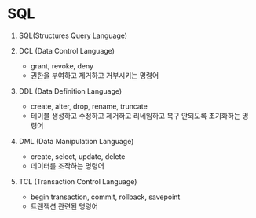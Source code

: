 # SQL

1. SQL(Structures Query Language)

2. DCL (Data Control Language) 
   - grant, revoke, deny
   - 권한을 부여하고 제거하고 거부시키는 명령어
3. DDL (Data Definition Language)
   - create, alter, drop, rename, truncate
   - 테이블 생성하고 수정하고 제거하고 리네임하고 복구 안되도록 초기화하는 명령어
4. DML (Data Manipulation Language)
   - create, select, update, delete
   - 데이터를 조작하는 명령어
5. TCL (Transaction Control Language)
   - begin transaction, commit, rollback, savepoint
   - 트랜잭션 관련된 명령어
  
   


